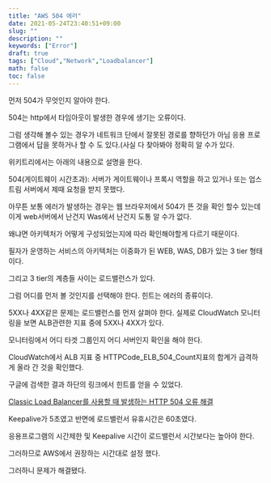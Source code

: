 ```yaml
---
title: "AWS 504 에러"
date: 2021-05-24T23:40:51+09:00
slug: ""
description: ""
keywords: ["Error"]
draft: true
tags: ["Cloud","Network","Loadbalancer"]
math: false
toc: false
---
```


먼저 504가 무엇인지  알아야 한다. 

504는 http에서 타임아웃이 발생한 경우에 생기는 오류이다. 

그럼 생각해 볼수 있는 경우가 네트워크 단에서 잘못된 경로를 향하던가 아님 응용 프로그램에서 답을 못하거나 할 수 도 있다.(사실 다 찾아봐야 정확히 알 수가 있다. 

위키트리에서는 아래의 내용으로 설명을 한다. 

504(게이트웨이 시간초과): 서버가 게이트웨이나 프록시 역할을 하고 있거나 또는 업스트림 서버에서 제때 요청을 받지 못했다. 

아무튼 보통 에러가 발생하는 경우는 웹 브라우저에서 504가 뜬 것을 확인 할수 있는데 이게 web서버에서 난건지 Was에서 난건지 도통 알 수가 없다. 

왜냐면 아키텍처가 어떻게 구성되었는지에 따라 확인해야할게 다르기 때문이다.

필자가 운영하는 서비스의 아키텍처는 이중화가 된 WEB, WAS, DB가 있는 3 tier 형태이다.

그리고 3 tier의 계층들 사이는 로드밸런스가 있다. 

그럼 어디를 먼저 볼 것인지를 선택해야 한다. 힌트는 에러의 종류이다. 

5XX나 4XX같은 문제는 로드밸런스를 먼저 살펴야 한다. 실제로 CloudWatch 모니터링을 보면 ALB관련한 지표 중에 5XX나 4XX가 있다. 

모니터링에서 어디 타겟 그룹인지 어디 서버인지 확인을 해야 한다.

CloudWatch에서 ALB 지표 중 HTTPCode_ELB_504_Count지표의 합계가 급격하게 올라 간 것을 확인했다. 

구글에 검색한 결과 하단의 링크에서 힌트를 얻을 수 있었다. 

[Classic Load Balancer를 사용할 때 발생하는 HTTP 504 오류 해결](https://aws.amazon.com/ko/premiumsupport/knowledge-center/504-error-classic/)

Keepalive가 5초였고 반면에  로드밸런서 유휴시간은 60초였다.

응용프로그램의 시간제한 및 Keepalive 시간이 로드밸런서 시간보다는 높아야 한다. 

그러하므로 AWS에서 권장하는 시간대로 설정 했다.

그러하니 문제가 해결됐다.